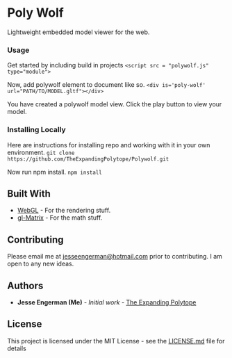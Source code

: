 # Poly Wolf

Lightweight embedded model viewer for the web.

### Usage
Get started by including build in projects
```<script src = "polywolf.js" type="module">```

Now, add polywolf element to document like so.
```<div is='poly-wolf' url="PATH/TO/MODEL.gltf"></div>```

You have created a polywolf model view. Click the play button to view your model.

### Installing Locally

Here are instructions for installing repo and working with it in your own environment.
```git clone https://github.com/TheExpandingPolytope/Polywolf.git```

Now run npm install.
```npm install```

## Built With

* [WebGL](https://www.khronos.org/webgl/) - For the rendering stuff.
* [gl-Matrix](https://github.com/toji/gl-matrix) - For the math stuff.

## Contributing

Please email me at jesseengerman@hotmail.com prior to contributing. I am open to any new ideas.

## Authors

* **Jesse Engerman (Me)** - *Initial work* - [The Expanding Polytope](https://github.com/TheExpandingPolytope)

## License

This project is licensed under the MIT License - see the [LICENSE.md](LICENSE.md) file for details

